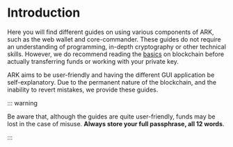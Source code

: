 # Introduction

Here you will find different guides on using various components of ARK, such as the web wallet and core-commander. These guides do not require an understanding of programming, in-depth cryptography or other technical skills. However, we do recommend reading the [basics](/introduction/blockchain/) on blockchain before actually transferring funds or working with your private key.

ARK aims to be user-friendly and having the different GUI application be self-explanatory. Due to the permanent nature of the blockchain, and the inability to revert mistakes, we provide these guides.

::: warning

Be aware that, although the guides are quite user-friendly, funds may be lost in the case of misuse. **Always store your full passphrase, all 12 words**.

:::
